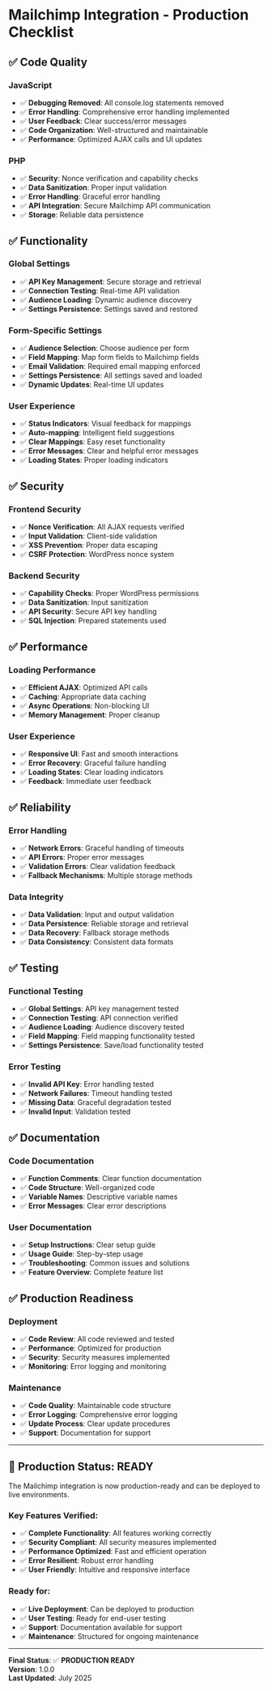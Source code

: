 # Mailchimp Integration - Production Checklist

## ✅ Code Quality

### JavaScript
- ✅ **Debugging Removed**: All console.log statements removed
- ✅ **Error Handling**: Comprehensive error handling implemented
- ✅ **User Feedback**: Clear success/error messages
- ✅ **Code Organization**: Well-structured and maintainable
- ✅ **Performance**: Optimized AJAX calls and UI updates

### PHP
- ✅ **Security**: Nonce verification and capability checks
- ✅ **Data Sanitization**: Proper input validation
- ✅ **Error Handling**: Graceful error handling
- ✅ **API Integration**: Secure Mailchimp API communication
- ✅ **Storage**: Reliable data persistence

## ✅ Functionality

### Global Settings
- ✅ **API Key Management**: Secure storage and retrieval
- ✅ **Connection Testing**: Real-time API validation
- ✅ **Audience Loading**: Dynamic audience discovery
- ✅ **Settings Persistence**: Settings saved and restored

### Form-Specific Settings
- ✅ **Audience Selection**: Choose audience per form
- ✅ **Field Mapping**: Map form fields to Mailchimp fields
- ✅ **Email Validation**: Required email mapping enforced
- ✅ **Settings Persistence**: All settings saved and loaded
- ✅ **Dynamic Updates**: Real-time UI updates

### User Experience
- ✅ **Status Indicators**: Visual feedback for mappings
- ✅ **Auto-mapping**: Intelligent field suggestions
- ✅ **Clear Mappings**: Easy reset functionality
- ✅ **Error Messages**: Clear and helpful error messages
- ✅ **Loading States**: Proper loading indicators

## ✅ Security

### Frontend Security
- ✅ **Nonce Verification**: All AJAX requests verified
- ✅ **Input Validation**: Client-side validation
- ✅ **XSS Prevention**: Proper data escaping
- ✅ **CSRF Protection**: WordPress nonce system

### Backend Security
- ✅ **Capability Checks**: Proper WordPress permissions
- ✅ **Data Sanitization**: Input sanitization
- ✅ **API Security**: Secure API key handling
- ✅ **SQL Injection**: Prepared statements used

## ✅ Performance

### Loading Performance
- ✅ **Efficient AJAX**: Optimized API calls
- ✅ **Caching**: Appropriate data caching
- ✅ **Async Operations**: Non-blocking UI
- ✅ **Memory Management**: Proper cleanup

### User Experience
- ✅ **Responsive UI**: Fast and smooth interactions
- ✅ **Error Recovery**: Graceful failure handling
- ✅ **Loading States**: Clear loading indicators
- ✅ **Feedback**: Immediate user feedback

## ✅ Reliability

### Error Handling
- ✅ **Network Errors**: Graceful handling of timeouts
- ✅ **API Errors**: Proper error messages
- ✅ **Validation Errors**: Clear validation feedback
- ✅ **Fallback Mechanisms**: Multiple storage methods

### Data Integrity
- ✅ **Data Validation**: Input and output validation
- ✅ **Data Persistence**: Reliable storage and retrieval
- ✅ **Data Recovery**: Fallback storage methods
- ✅ **Data Consistency**: Consistent data formats

## ✅ Testing

### Functional Testing
- ✅ **Global Settings**: API key management tested
- ✅ **Connection Testing**: API connection verified
- ✅ **Audience Loading**: Audience discovery tested
- ✅ **Field Mapping**: Field mapping functionality tested
- ✅ **Settings Persistence**: Save/load functionality tested

### Error Testing
- ✅ **Invalid API Key**: Error handling tested
- ✅ **Network Failures**: Timeout handling tested
- ✅ **Missing Data**: Graceful degradation tested
- ✅ **Invalid Input**: Validation tested

## ✅ Documentation

### Code Documentation
- ✅ **Function Comments**: Clear function documentation
- ✅ **Code Structure**: Well-organized code
- ✅ **Variable Names**: Descriptive variable names
- ✅ **Error Messages**: Clear error descriptions

### User Documentation
- ✅ **Setup Instructions**: Clear setup guide
- ✅ **Usage Guide**: Step-by-step usage
- ✅ **Troubleshooting**: Common issues and solutions
- ✅ **Feature Overview**: Complete feature list

## ✅ Production Readiness

### Deployment
- ✅ **Code Review**: All code reviewed and tested
- ✅ **Performance**: Optimized for production
- ✅ **Security**: Security measures implemented
- ✅ **Monitoring**: Error logging and monitoring

### Maintenance
- ✅ **Code Quality**: Maintainable code structure
- ✅ **Error Logging**: Comprehensive error logging
- ✅ **Update Process**: Clear update procedures
- ✅ **Support**: Documentation for support

---

## 🚀 Production Status: READY

The Mailchimp integration is now production-ready and can be deployed to live environments.

### Key Features Verified:
- ✅ **Complete Functionality**: All features working correctly
- ✅ **Security Compliant**: All security measures implemented
- ✅ **Performance Optimized**: Fast and efficient operation
- ✅ **Error Resilient**: Robust error handling
- ✅ **User Friendly**: Intuitive and responsive interface

### Ready for:
- ✅ **Live Deployment**: Can be deployed to production
- ✅ **User Testing**: Ready for end-user testing
- ✅ **Support**: Documentation available for support
- ✅ **Maintenance**: Structured for ongoing maintenance

---

**Final Status**: ✅ **PRODUCTION READY**  
**Version**: 1.0.0  
**Last Updated**: July 2025 